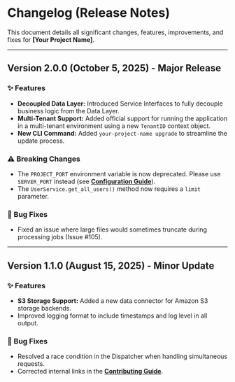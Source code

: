 # Changelog (Release Notes)

This document details all significant changes, features, improvements, and fixes for **[Your Project Name]**.

---

## Version 2.0.0 (October 5, 2025) - Major Release

### ✨ Features
* **Decoupled Data Layer:** Introduced Service Interfaces to fully decouple business logic from the Data Layer.
* **Multi-Tenant Support:** Added official support for running the application in a multi-tenant environment using a new `TenantID` context object.
* **New CLI Command:** Added `your-project-name upgrade` to streamline the update process.

### ⚠️ Breaking Changes
* The `PROJECT_PORT` environment variable is now deprecated. Please use `SERVER_PORT` instead (see **[Configuration Guide](../getting-started/configuration.md)**).
* The `UserService.get_all_users()` method now requires a `limit` parameter.

### 🔨 Bug Fixes
* Fixed an issue where large files would sometimes truncate during processing jobs (Issue #105).

---

## Version 1.1.0 (August 15, 2025) - Minor Update

### ✨ Features
* **S3 Storage Support:** Added a new data connector for Amazon S3 storage backends.
* Improved logging format to include timestamps and log level in all output.

### 🔨 Bug Fixes
* Resolved a race condition in the Dispatcher when handling simultaneous requests.
* Corrected internal links in the **[Contributing Guide](../development/contributing.md)**.